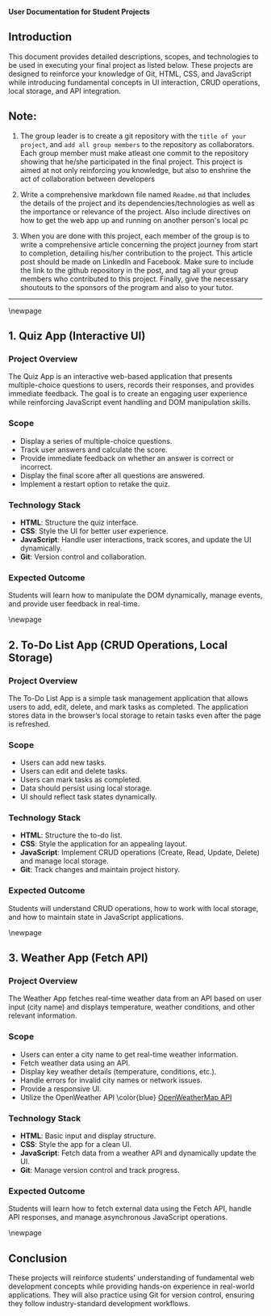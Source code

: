 **User Documentation for Student Projects**

## **Introduction**
This document provides detailed descriptions, scopes, and technologies to be used in executing your final project as listed below. These projects are designed to reinforce your knowledge of Git, HTML, CSS, and JavaScript while introducing fundamental concepts in UI interaction, CRUD operations, local storage, and API integration.

## Note: 

1. The group leader is to create a git repository with the `title of your project`, and `add all group members` to the repository as collaborators. Each group member must make atleast one commit to the repository showing that he/she participated in the final project. This project is aimed at not only reinforcing you knowledge, but also to enshrine the act of collaboration between developers

2. Write a comprehensive markdown file named `Readme.md` that includes the details of the project and its dependencies/technologies as well as the importance or relevance of the project. Also include directives on how to get the web app up and running on another person's local pc

3. When you are done with this project, each member of the group is to write a comprehensive article concerning the project journey from start to completion, detailing his/her contribution to the project. This article post should be made on LinkedIn and Facebook. Make sure to include the link to the github repository in the post, and tag all your group members who contributed to this project.
Finally, give the necessary shoutouts to the sponsors of the program and also to your tutor.

---


\newpage

## **1. Quiz App (Interactive UI)**
### **Project Overview**
The Quiz App is an interactive web-based application that presents multiple-choice questions to users, records their responses, and provides immediate feedback. The goal is to create an engaging user experience while reinforcing JavaScript event handling and DOM manipulation skills.

### **Scope**
- Display a series of multiple-choice questions.
- Track user answers and calculate the score.
- Provide immediate feedback on whether an answer is correct or incorrect.
- Display the final score after all questions are answered.
- Implement a restart option to retake the quiz.

### **Technology Stack**
- **HTML**: Structure the quiz interface.
- **CSS**: Style the UI for better user experience.
- **JavaScript**: Handle user interactions, track scores, and update the UI dynamically.
- **Git**: Version control and collaboration.

### **Expected Outcome**
Students will learn how to manipulate the DOM dynamically, manage events, and provide user feedback in real-time.


\newpage

## **2. To-Do List App (CRUD Operations, Local Storage)**
### **Project Overview**
The To-Do List App is a simple task management application that allows users to add, edit, delete, and mark tasks as completed. The application stores data in the browser’s local storage to retain tasks even after the page is refreshed.

### **Scope**
- Users can add new tasks.
- Users can edit and delete tasks.
- Users can mark tasks as completed.
- Data should persist using local storage.
- UI should reflect task states dynamically.

### **Technology Stack**
- **HTML**: Structure the to-do list.
- **CSS**: Style the application for an appealing layout.
- **JavaScript**: Implement CRUD operations (Create, Read, Update, Delete) and manage local storage.
- **Git**: Track changes and maintain project history.

### **Expected Outcome**
Students will understand CRUD operations, how to work with local storage, and how to maintain state in JavaScript applications.


\newpage

## **3. Weather App (Fetch API)**
### **Project Overview**
The Weather App fetches real-time weather data from an API based on user input (city name) and displays temperature, weather conditions, and other relevant information.

### **Scope**
- Users can enter a city name to get real-time weather information.
- Fetch weather data using an API.
- Display key weather details (temperature, conditions, etc.).
- Handle errors for invalid city names or network issues.
- Provide a responsive UI.
- Utilize the OpenWeather API \color{blue} [OpenWeatherMap API](https://openweathermap.org/api)

### **Technology Stack**
- **HTML**: Basic input and display structure.
- **CSS**: Style the app for a clean UI.
- **JavaScript**: Fetch data from a weather API and dynamically update the UI.
- **Git**: Manage version control and track progress.

### **Expected Outcome**
Students will learn how to fetch external data using the Fetch API, handle API responses, and manage asynchronous JavaScript operations.


\newpage

## **Conclusion**
These projects will reinforce students’ understanding of fundamental web development concepts while providing hands-on experience in real-world applications. They will also practice using Git for version control, ensuring they follow industry-standard development workflows.
